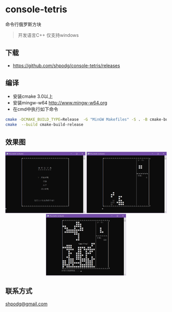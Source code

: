 # console-tetris
命令行俄罗斯方块
> 开发语言C++
> 仅支持windows
## 下载
* https://github.com/shpodg/console-tetris/releases
## 编译
* 安装cmake 3.0以上
* 安装mingw-w64 http://www.mingw-w64.org
* 在cmd中执行如下命令
```bash
cmake -DCMAKE_BUILD_TYPE=Release  -G "MinGW Makefiles" -S . -B cmake-build-release
cmake  --build cmake-build-release
```
## 效果图
<div align="center">
  <img src=docs/main.jpg width=250 />
  <img src=docs/playing.jpg width=250 />
  <img src=docs/gameover.jpg width=250 />
</div>

## 联系方式
shpodg@gmail.com
